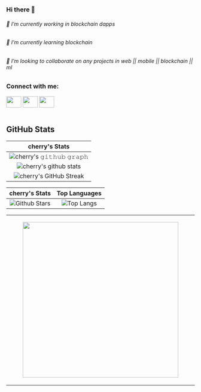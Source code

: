### Hi there 👋

###### 🔭 I’m currently working in blockchain dapps
###### 🌱 I’m currently learning blockchain
###### 👯 I’m looking to collaborate on any projects in web || mobile || blockchain || ml




<h3 align="left">Connect with me:</h3>
<p align="left">
<a href="your link" target="blank"><img align="center" src="https://cdn.jsdelivr.net/npm/simple-icons@3.0.1/icons/twitter.svg" alt="" height="30" width="40" /></a>
<a href="https://www.linkedin.com/in/sai-cherry-a59114211/" target="blank"><img align="center" src="https://cdn.jsdelivr.net/npm/simple-icons@3.0.1/icons/linkedin.svg" alt="" height="30" width="40" /></a>
<a href="your link" target="blank"><img align="center" src="https://cdn.jsdelivr.net/npm/simple-icons@3.0.1/icons/instagram.svg" alt="" height="30" width="40" /></a>
  <br/>
<br/>

	
## GitHub Stats


|                                                                     cherry's Stats                                                                     |
|:------------------------------------------------------------------------------------------------------------------------------------------------------:|
| ![cherry's 𝚐𝚒𝚝𝚑𝚞𝚋 𝚐𝚛𝚊𝚙𝚑](https://activity-graph.herokuapp.com/graph?username=saicherry93479&theme=react-dark&hide_border=true&area=true) |
| ![cherry's github stats](https://github-readme-stats.vercel.app/api?username=saicherry93479&show_icons=true&theme=algolia)              | 
| ![cherry's GitHub Streak](https://github-readme-streak-stats.herokuapp.com/?user=saicherry93479&theme=algolia)                    | 
    

|                                                                                                      cherry's Stats                                                                                                       |                                                           Top Languages                                                           |      
|:-------------------------------------------------------------------------------------------------------------------------------------------------------------------------------------------------------------------------:|:---------------------------------------------------------------------------------------------------------------------------------:|
| ![Github Stars](https://github-readme-stats.vercel.app/api?username=saicherry93479&show_icons=true&locale=en&count_private=true&hide_rank=true&custom_title=My%20GitHub%20Stats&disable_animations=true&theme=algolia) | ![Top Langs](https://github-readme-stats.vercel.app/api/top-langs/?username=saicherry93479&langs_count=8&theme=algolia&layout=compact) |




<table style="border: none">
  <tr>
  <td width="50%" valign="top">
<p align="center">
  <img style="width:26rem; height:auto" src="https://raw.githubusercontent.com/saicherry93479/saicherry93479/41a4790484e268102dfdab2b7c59d440d3ffafab/resources/img/coders-prog.gif"/>
</p>
